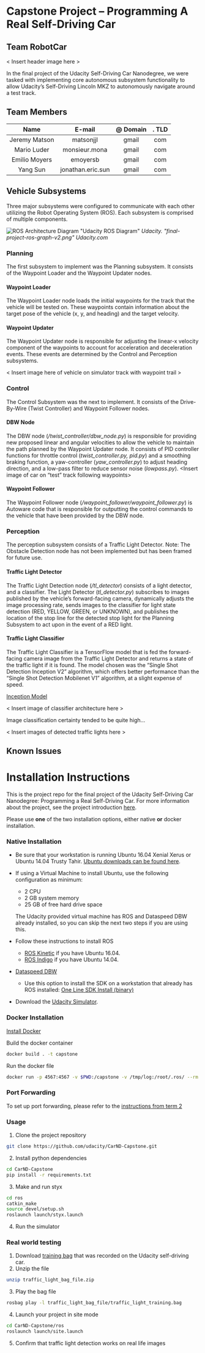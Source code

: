 # Capstone Project – Programming A Real Self-Driving Car

## Team RobotCar

< Insert header image here >

In the final project of the Udacity Self-Driving Car Nanodegree, we were tasked with implementing core autonomous subsystem functionality to allow Udacity’s Self-Driving Lincoln MKZ to autonomously navigate around a test track. 


## Team Members 

| Name | E-mail | @ Domain | . TLD |
| :---: | :---: | :---: | :---: |
| Jeremy Matson | matsonjjl | gmail | com |
| Mario Luder | monsieur.mona | gmail | com |
| Emilio Moyers | emoyersb | gmail | com |
| Yang Sun | jonathan.eric.sun | gmail | com |




## Vehicle Subsystems

Three major subsystems were configured to communicate with each other utilizing the Robot Operating System (ROS). Each subsystem is comprised of multiple components.

![ROS Architecture Diagram](imgs/ros_diagram.png) "Udacity ROS Diagram"
*Udacity. "final-project-ros-graph-v2.png" Udacity.com*


### Planning

The first subsystem to implement was the Planning subsystem. It consists of the Waypoint Loader and the Waypoint Updater nodes.

#### Waypoint Loader
The Waypoint Loader node loads the initial waypoints for the track that the vehicle will be tested on. These waypoints contain information about the target pose of the vehicle (x, y, and heading) and the target velocity.

#### Waypoint Updater
The Waypoint Updater node is responsible for adjusting the linear-x velocity component of the waypoints to account for acceleration and deceleration events. These events are determined by the Control and Perception subsystems.

< Insert image here of vehicle on simulator track with waypoint trail >


### Control

The Control Subsystem was the next to implement. It consists of the Drive-By-Wire (Twist Controller) and Waypoint Follower nodes.

#### DBW Node

The DBW node (*/twist_controller/dbw_node.py*) is responsible for providing new proposed linear and angular velocities to allow the vehicle to maintain the path planned by the Waypoint Updater node. It consists of PID controller functions for throttle control (*twist_controller.py, pid.py*) and a smoothing braking function, a yaw-controller (*yaw_controller.py*) to adjust heading direction, and a low-pass filter to reduce sensor noise (*lowpass.py*).
<Insert image of car on “test” track following waypoints>

#### Waypoint Follower

The Waypoint Follower node (*/waypoint_follower/waypoint_follower.py*) is Autoware code that is responsible for outputting the control commands to the vehicle that have been provided by the DBW node.


### Perception

The perception subsystem consists of a Traffic Light Detector. Note: The Obstacle Detection node has not been implemented but has been framed for future use.

#### Traffic Light Detector

The Traffic Light Detection node (*/tl_detector*) consists of a light detector, and a classifier. The Light Detector (*tl_detector.py*) subscribes to images published by the vehicle’s forward-facing camera, dynamically adjusts the image processing rate, sends images to the classifier for light state detection (RED, YELLOW, GREEN, or UNKNOWN), and publishes the location of the stop line for the detected stop light for the Planning Subsystem to act upon in the event of a RED light.

#### Traffic Light Classifier

The Traffic Light Classifier is a TensorFlow model that is fed the forward-facing camera image from the Traffic Light Detector and returns a state of the traffic light if it is found. The model chosen was the “Single Shot Detection Inception V2” algorithm, which offers better performance than the “Single Shot Detection Mobilenet V1” algorithm, at a slight expense of speed.

[Inception Model](https://arxiv.org/abs/1512.00567)

< Insert image of classifier architecture here >

Image classification certainty tended to be quite high… 

< Insert images of detected traffic lights here >


## Known Issues


# Installation Instructions

This is the project repo for the final project of the Udacity Self-Driving Car Nanodegree: Programming a Real Self-Driving Car. For more information about the project, see the project introduction [here](https://classroom.udacity.com/nanodegrees/nd013/parts/6047fe34-d93c-4f50-8336-b70ef10cb4b2/modules/e1a23b06-329a-4684-a717-ad476f0d8dff/lessons/462c933d-9f24-42d3-8bdc-a08a5fc866e4/concepts/5ab4b122-83e6-436d-850f-9f4d26627fd9).

Please use **one** of the two installation options, either native **or** docker installation.

### Native Installation

* Be sure that your workstation is running Ubuntu 16.04 Xenial Xerus or Ubuntu 14.04 Trusty Tahir. [Ubuntu downloads can be found here](https://www.ubuntu.com/download/desktop).
* If using a Virtual Machine to install Ubuntu, use the following configuration as minimum:
  * 2 CPU
  * 2 GB system memory
  * 25 GB of free hard drive space

  The Udacity provided virtual machine has ROS and Dataspeed DBW already installed, so you can skip the next two steps if you are using this.

* Follow these instructions to install ROS
  * [ROS Kinetic](http://wiki.ros.org/kinetic/Installation/Ubuntu) if you have Ubuntu 16.04.
  * [ROS Indigo](http://wiki.ros.org/indigo/Installation/Ubuntu) if you have Ubuntu 14.04.
* [Dataspeed DBW](https://bitbucket.org/DataspeedInc/dbw_mkz_ros)
  * Use this option to install the SDK on a workstation that already has ROS installed: [One Line SDK Install (binary)](https://bitbucket.org/DataspeedInc/dbw_mkz_ros/src/81e63fcc335d7b64139d7482017d6a97b405e250/ROS_SETUP.md?fileviewer=file-view-default)
* Download the [Udacity Simulator](https://github.com/udacity/CarND-Capstone/releases).

### Docker Installation
[Install Docker](https://docs.docker.com/engine/installation/)

Build the docker container
```bash
docker build . -t capstone
```

Run the docker file
```bash
docker run -p 4567:4567 -v $PWD:/capstone -v /tmp/log:/root/.ros/ --rm -it capstone
```

### Port Forwarding
To set up port forwarding, please refer to the [instructions from term 2](https://classroom.udacity.com/nanodegrees/nd013/parts/40f38239-66b6-46ec-ae68-03afd8a601c8/modules/0949fca6-b379-42af-a919-ee50aa304e6a/lessons/f758c44c-5e40-4e01-93b5-1a82aa4e044f/concepts/16cf4a78-4fc7-49e1-8621-3450ca938b77)

### Usage

1. Clone the project repository
```bash
git clone https://github.com/udacity/CarND-Capstone.git
```

2. Install python dependencies
```bash
cd CarND-Capstone
pip install -r requirements.txt
```
3. Make and run styx
```bash
cd ros
catkin_make
source devel/setup.sh
roslaunch launch/styx.launch
```
4. Run the simulator

### Real world testing
1. Download [training bag](https://s3-us-west-1.amazonaws.com/udacity-selfdrivingcar/traffic_light_bag_file.zip) that was recorded on the Udacity self-driving car.
2. Unzip the file
```bash
unzip traffic_light_bag_file.zip
```
3. Play the bag file
```bash
rosbag play -l traffic_light_bag_file/traffic_light_training.bag
```
4. Launch your project in site mode
```bash
cd CarND-Capstone/ros
roslaunch launch/site.launch
```
5. Confirm that traffic light detection works on real life images
